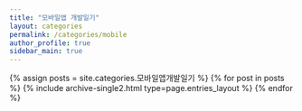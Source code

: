 ```yaml
---
title: "모바일앱 개발일기"
layout: categories
permalink: /categories/mobile
author_profile: true
sidebar_main: true
---
```



{% assign posts = site.categories.모바일앱개발일기 %}
{% for post in posts %} {% include archive-single2.html type=page.entries_layout %} {% endfor %}
